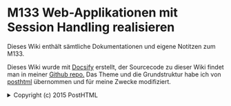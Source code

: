 # M133 Web-Applikationen mit Session Handling realisieren

Dieses Wiki enthält sämtliche Dokumentationen und eigene Notitzen zum M133.

Dieses Wiki wurde mit [Docsify](https://docsify.js.org/#/) erstellt, der Sourcecode zu dieser Wiki findet man in meiner [Github repo.](https://github.com/bztfinformatik/lernportfolio-21r9149-php)
Das Theme und die Grundstruktur habe ich von [posthtml](https://github.com/posthtml/posthtml/) übernommen und für meine Zwecke modifiziert.
<details>
<summary>Copyright (c) 2015 PostHTML</summary>1
<pre>
<br>
MIT License

Copyright (c) 2015 PostHTML

Permission is hereby granted, free of charge, to any person obtaining a copy
of this software and associated documentation files (the "Software"), to deal
in the Software without restriction, including without limitation the rights
to use, copy, modify, merge, publish, distribute, sublicense, and/or sell
copies of the Software, and to permit persons to whom the Software is
furnished to do so, subject to the following conditions:

The above copyright notice and this permission notice shall be included in all
copies or substantial portions of the Software.

THE SOFTWARE IS PROVIDED "AS IS", WITHOUT WARRANTY OF ANY KIND, EXPRESS OR
IMPLIED, INCLUDING BUT NOT LIMITED TO THE WARRANTIES OF MERCHANTABILITY,
FITNESS FOR A PARTICULAR PURPOSE AND NONINFRINGEMENT. IN NO EVENT SHALL THE
AUTHORS OR COPYRIGHT HOLDERS BE LIABLE FOR ANY CLAIM, DAMAGES OR OTHER
LIABILITY, WHETHER IN AN ACTION OF CONTRACT, TORT OR OTHERWISE, ARISING FROM,
OUT OF OR IN CONNECTION WITH THE SOFTWARE OR THE USE OR OTHER DEALINGS IN THE
SOFTWARE.
</pre>
</details>
